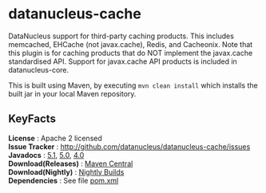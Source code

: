 datanucleus-cache
=================

DataNucleus support for third-party caching products. This includes memcached, EHCache (not javax.cache), Redis, and Cacheonix.
Note that this plugin is for caching products that do NOT implement the javax.cache standardised API.
Support for javax.cache API products is included in datanucleus-core.

This is built using Maven, by executing `mvn clean install` which installs the built jar in your local Maven repository.


KeyFacts
--------
__License__ : Apache 2 licensed  
__Issue Tracker__ : http://github.com/datanucleus/datanucleus-cache/issues  
__Javadocs__ : [5.1](http://www.datanucleus.org/javadocs/cache/5.1/), [5.0](http://www.datanucleus.org/javadocs/cache/5.0/), [4.0](http://www.datanucleus.org/javadocs/cache/4.0/)  
__Download(Releases)__ : [Maven Central](http://central.maven.org/maven2/org/datanucleus/datanucleus-cache)  
__Download(Nightly)__ : [Nightly Builds](http://www.datanucleus.org/downloads/maven2-nightly/org/datanucleus/datanucleus-cache)  
__Dependencies__ : See file [pom.xml](pom.xml)  
